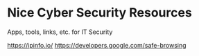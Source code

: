 # Nice Cyber Security Resources
Apps, tools, links, etc. for IT Security

https://ipinfo.io/
https://developers.google.com/safe-browsing
